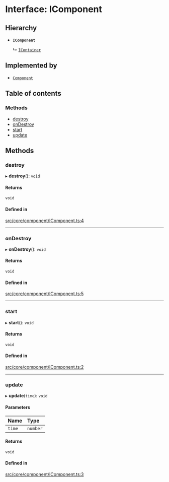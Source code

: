 # Interface: IComponent

## Hierarchy

- **`IComponent`**

  ↳ [`IContainer`](IContainer.md)

## Implemented by

- [`Component`](../classes/Component.md)

## Table of contents

### Methods

- [destroy](IComponent.md#destroy)
- [onDestroy](IComponent.md#ondestroy)
- [start](IComponent.md#start)
- [update](IComponent.md#update)

## Methods

### destroy

▸ **destroy**(): `void`

#### Returns

`void`

#### Defined in

[src/core/component/IComponent.ts:4](https://github.com/hxg2050/hxg/blob/51e5ed2/src/core/component/IComponent.ts#L4)

___

### onDestroy

▸ **onDestroy**(): `void`

#### Returns

`void`

#### Defined in

[src/core/component/IComponent.ts:5](https://github.com/hxg2050/hxg/blob/51e5ed2/src/core/component/IComponent.ts#L5)

___

### start

▸ **start**(): `void`

#### Returns

`void`

#### Defined in

[src/core/component/IComponent.ts:2](https://github.com/hxg2050/hxg/blob/51e5ed2/src/core/component/IComponent.ts#L2)

___

### update

▸ **update**(`time`): `void`

#### Parameters

| Name | Type |
| :------ | :------ |
| `time` | `number` |

#### Returns

`void`

#### Defined in

[src/core/component/IComponent.ts:3](https://github.com/hxg2050/hxg/blob/51e5ed2/src/core/component/IComponent.ts#L3)
